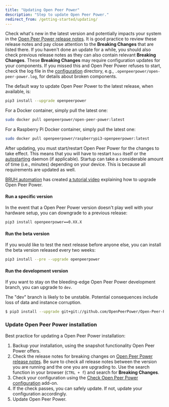 ```yaml
---
title: "Updating Open Peer Power"
description: "Step to update Open Peer Power."
redirect_from: /getting-started/updating/
---
```


Check what's new in the latest version and potentially impacts your system in the [Open Peer Power release notes](https://github.com/OpenPeerPower/Open-Peer-Power/releases). It is good practice to review these release notes and pay close attention to the **Breaking Changes** that are listed there. If you haven't done an update for a while, you should also check previous release notes as they can also contain relevant **Breaking Changes**. These **Breaking Changes** may require configuration updates for your components. If you missed this and Open Peer Power refuses to start, check the log file in the [configuration](/docs/configuration/) directory, e.g., `.openpeerpower/open-peer-power.log`, for details about broken components.

The default way to update Open Peer Power to the latest release, when available, is:

```bash
pip3 install --upgrade openpeerpower
```

For a Docker container, simply pull the latest one:

```bash
sudo docker pull openpeerpower/open-peer-power:latest
```

For a Raspberry Pi Docker container, simply pull the latest one:

```bash
sudo docker pull openpeerpower/raspberrypi3-openpeerpower:latest
```

After updating, you must start/restart Open Peer Power for the changes to take effect. This means that you will have to restart `hass` itself or the [autostarting](/docs/autostart/) daemon (if applicable). Startup can take a considerable amount of time (i.e., minutes) depending on your device. This is because all requirements are updated as well.

[BRUH automation](https://www.bruhautomation.io/) has created [a tutorial video](https://www.youtube.com/watch?v=tuG2rs1Cl2Y) explaining how to upgrade Open Peer Power.

#### Run a specific version

In the event that a Open Peer Power version doesn't play well with your hardware setup, you can downgrade to a previous release:

```bash
pip3 install openpeerpower==0.XX.X
```

#### Run the beta version

If you would like to test the next release before anyone else, you can install the beta version released every two weeks:

```bash
pip3 install --pre --upgrade openpeerpower
```

#### Run the development version

If you want to stay on the bleeding-edge Open Peer Power development branch, you can upgrade to `dev`.

<div class='note warning'>
  The "dev" branch is likely to be unstable. Potential consequences include loss of data and instance corruption.
</div>

```bash
$ pip3 install --upgrade git+git://github.com/OpenPeerPower/Open-Peer-Power.git@dev
```

### Update Open Peer Power installation

Best practice for updating a Open Peer Power installation:

1. Backup your installation, using the snapshot functionality Open Peer Power offers.
2. Check the release notes for breaking changes on [Open Peer Power release notes](https://github.com/OpenPeerPower/Open-Peer-Power/releases). Be sure to check all release notes between the version you are running and the one you are upgrading to. Use the search function in your browser (`CTRL + f`) and search for **Breaking Changes**.
3. Check your configuration using the [Check Open Peer Power configuration](/addons/check_config/) add-on.
4. If the check passes, you can safely update. If not, update your configuration accordingly.
5. Update Open Peer Power.
